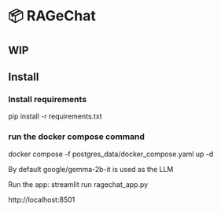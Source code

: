 # 📦 RAGeChat 


## WIP

## Install
### Install requirements
pip install -r requirements.txt

### run the docker compose command
docker compose -f postgres_data/docker_compose.yaml up -d

By default google/gemma-2b-it is used as the LLM

Run the app:
streamlit run ragechat_app.py

http://localhost:8501
